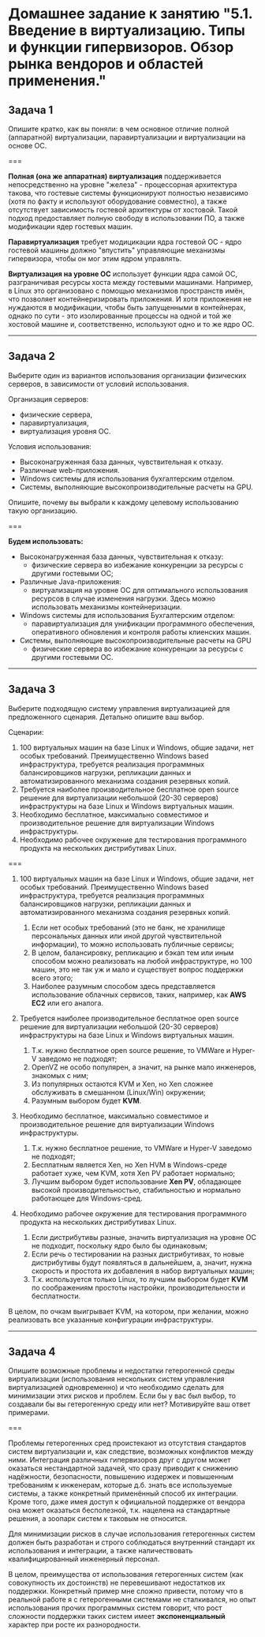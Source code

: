
# Домашнее задание к занятию "5.1. Введение в виртуализацию. Типы и функции гипервизоров. Обзор рынка вендоров и областей применения."

## Задача 1

Опишите кратко, как вы поняли: в чем основное отличие полной (аппаратной) виртуализации, паравиртуализации и виртуализации на основе ОС.

===

**Полная (она же аппаратная) виртуализация** поддерживается непосредственно на уровне "железа" - процессорная архитектура такова, что гостевые системы функционируют полностью независимо (хотя по факту и используют оборудование совместно), а также отсутствует зависимость гостевой архитектуры от хостовой. Такой подход предоставляет полную свободу в использовании ПО, а также модификации ядер гостевых машин.

**Паравиртуализация** требует модицикации ядра гостевой ОС - ядро гостевой машины должно "впустить" управляющие механизмы гипервизора, чтобы он мог этим ядром управлять.

**Виртуализация на уровне ОС** использует функции ядра самой ОС, разграничивая ресурсы хоста между гостевыми машинами. Например, в Linux это организовано с помощью механизмов пространств имён, что позволяет контейнеризировать приложения. И хотя приложения не нуждаются в модификации, чтобы быть запущенными в контейнерах, однако по сути - это изолированные процессы на одной и той же хостовой машине и, соответственно, используют одно и то же ядро ОС.

---
## Задача 2

Выберите один из вариантов использования организации физических серверов, в зависимости от условий использования.

Организация серверов:
- физические сервера,
- паравиртуализация,
- виртуализация уровня ОС.

Условия использования:
- Высоконагруженная база данных, чувствительная к отказу.
- Различные web-приложения.
- Windows системы для использования бухгалтерским отделом.
- Системы, выполняющие высокопроизводительные расчеты на GPU.

Опишите, почему вы выбрали к каждому целевому использованию такую организацию.

===

**Будем использовать:**
- Высоконагруженная база данных, чувствительная к отказу:
  - физические сервера во избежание конкуренции за ресурсы с другими гостевыми ОС;
- Различные Java-приложения:
  - виртуализация на уровне ОС для оптимального использования ресурсов в случае изменения нагрузки. Здесь можно использовать механизмы контейнеризации.
- Windows системы для использования Бухгалтерским отделом:
  - паравиртуализация для унификации программного обеспечения, оперативного обновления и контроля работы клиенских машин. 
- Системы, выполняющие высокопроизводительные расчеты на GPU
  - физические сервера во избежание конкуренции за ресурсы с другими гостевыми ОС.

---
## Задача 3

Выберите подходящую систему управления виртуализацией для предложенного сценария. Детально опишите ваш выбор.

Сценарии:

1. 100 виртуальных машин на базе Linux и Windows, общие задачи, нет особых требований. Преимущественно Windows based инфраструктура, требуется реализация программных балансировщиков нагрузки, репликации данных и автоматизированного механизма создания резервных копий.
2. Требуется наиболее производительное бесплатное open source решение для виртуализации небольшой (20-30 серверов) инфраструктуры на базе Linux и Windows виртуальных машин.
3. Необходимо бесплатное, максимально совместимое и производительное решение для виртуализации Windows инфраструктуры.
4. Необходимо рабочее окружение для тестирования программного продукта на нескольких дистрибутивах Linux.

===
1. 100 виртуальных машин на базе Linux и Windows, общие задачи, нет особых требований. Преимущественно Windows based инфраструктура, требуется реализация программных балансировщиков нагрузки, репликации данных и автоматизированного механизма создания резервных копий.
   1. Если нет особых требований (это не банк, не хранилище персональных данных или иной другой чувствительной информации), то можно использовать публичные сервисы;
   2. В целом, балансировку, репликацию и бэкап тем или иным способом можно реализовать на любой инфраструктуре, но 100 машин, это не так уж и мало и существует вопрос поддержки всего этого;
   3. Наиболее разумным способом здесь представляется использование облачных сервисов, таких, например, как **AWS EC2** или его аналога.


2. Требуется наиболее производительное бесплатное open source решение для виртуализации небольшой (20-30 серверов) инфраструктуры на базе Linux и Windows виртуальных машин.
   1. Т.к. нужно бесплатное open source решение, то VMWare и Hyper-V заведомо не подходят;
   2. OpenVZ не особо популярен, а значит, на рынке мало инженеров, знакомых с ним;
   3. Из популярных остаются KVM и Xen, но Xen сложнее обслуживать в смешанном (Linux/Win) окружении;
   4. Разумным выбором будет **KVM**.


3. Необходимо бесплатное, максимально совместимое и производительное решение для виртуализации Windows инфраструктуры.
   1. Т.к. нужно бесплатное решение, то VMWare и Hyper-V заведомо не подходят;
   2. Бесплатным является Xen, но Xen HVM в Windows-среде работает хуже, чем KVM, хотя Xen PV работает нормально;
   3. Лучшим выбором будет использование **Xen PV**, обладающее высокой производительностью, стабильностью и нормально работающее для Windows-сред.


4. Необходимо рабочее окружение для тестирования программного продукта на нескольких дистрибутивах Linux.
   1. Если дистрибутивы разные, значить виртуализация на уровне ОС не подходит, поскольку ядро было бы одинаковым;
   1. Если речь о тестировании на разных дистрибутивах, то новые дистрибутивы будут появляться в дальнейшем, а, значит, нужна скорость и простота их добавления в набор виртуальных машин;
   2. Т.к. используется только Linux, то лучшим выбором будет **KVM** по соображениям простоты настройки, производительности и бесплатности.


В целом, по очкам выигрывает KVM, на котором, при желании, можно реализовать все указанные конфигурации инфраструктуры.

---
## Задача 4

Опишите возможные проблемы и недостатки гетерогенной среды виртуализации (использования нескольких систем управления виртуализацией одновременно) и что необходимо сделать для минимизации этих рисков и проблем. Если бы у вас был выбор, то создавали бы вы гетерогенную среду или нет? Мотивируйте ваш ответ примерами.

===

Проблемы гетерогенных сред проистекают из отсутствия стандартов систем виртуализации и, как следствие, возможных конфликтов между ними.
Интеграция различных гипервизоров друг с другом может оказаться нестандартной задачей, что сразу приводит к снижению надёжности, безопасности, повышению издержек и повышенным требованиям к инженерам, которые д.б. знать все используемые системы, а также конкретный применённый способ их интеграции.
Кроме того, даже имея доступ к официальной поддержке от вендора она может оказаться бесполезной, т.к. нацелена на стандартные решения, а зоопарк систем к таковым не относится.

Для минимизации рисков в случае использования гетерогенных систем должен быть разработан и строго соблюдаться внутренний стандарт их использования и интеграции, а также наличествовать квалифицированный инженерный персонал.

В целом, преимущества от использования гетерогенных систем (как совокупность их достоинств) не перевешивают недостатков их поддержки.
Конкретный пример мне сложно привести, потому что в реальной работе я с гетерогенными системами не сталкивался, но опыт использования прочих программных систем говорит, что рост сложности поддержки таких систем имеет **экспоненциальный** характер при росте их разнородности.
